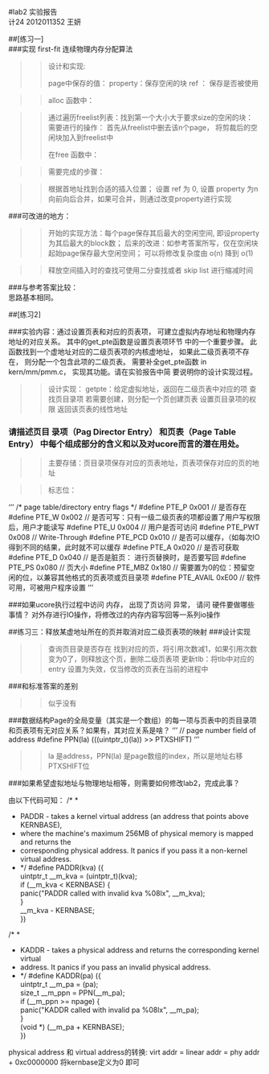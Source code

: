 
#lab2 实验报告  
计24 2012011352  王妍

##[练习一]  
###实现 first-fit 连续物理内存分配算法  

>>
>>设计和实现:
>>
> >page中保存的值：
>>property：保存空闲的块
>>ref ： 保存是否被使用

>>alloc 函数中：

>>通过遍历freelist列表：找到第一个大小大于要求size的空闲的块：
>>需要进行的操作：
>>首先从freelist中删去该n个page，
>>将剪裁后的空闲块加入到freelist中
>>
>>在free 函数中：

>>需要完成的步骤：

>>根据首地址找到合适的插入位置；
>>设置 ref 为 0, 设置 property 为n
>>向前向后合并，如果可合并，则通过改变property进行实现

>>
###可改进的地方：

>>开始的实现方法：每个page保存其后最大的空闲空间, 即设property为其后最大的block数；
后来的改进：如参考答案所写，仅在空闲块起始page保存最大空闲空间； 可以将修改复杂度由 o(n) 降到 o(1)
>>

>>释放空间插入时的查找可使用二分查找或者 skip list 进行缩减时间

###与参考答案比较：  
思路基本相同。

##[练习2]  

###实验内容：通过设置页表和对应的页表项， 可建立虚拟内存地址和物理内存地址的对应关系。 其中的get_pte函数是设置页表项环节 中的一个重要步骤。 此函数找到一个虚地址对应的二级页表项的内核虚地址， 如果此二级页表项不存在， 则分配一个包含此项的二级页表。 需要补全get_pte函数 in kern/mm/pmm.c， 实现其功能。请在实验报告中简 要说明你的设计实现过程。 

>>设计实现：
> >getpte：给定虚拟地址，返回在二级页表中对应的项
>>查找页目录项
>>若需要创建，则分配一个页创建页表
>>设置页目录项的权限
>>返回该页表的线性地址


### 请描述页目 录项（Pag Director Entry） 和页表（Page Table Entry） 中每个组成部分的含义和以及对ucore而言的潜在用处。

>> 主要存储：页目录项保存对应的页表地址，页表项保存对应的页的地址

>>标志位：

‘’’
/* page table/directory entry flags */
#define PTE_P           0x001                   // 是否存在
#define PTE_W           0x002                  // 是否可写：只有一级二级页表的项都设置了用户写权限后，用户才能读写
#define PTE_U           0x004                   // 用户是否可访问
#define PTE_PWT         0x008                // Write-Through
#define PTE_PCD         0x010                // 是否可以缓存，（如每次IO得到不同的结果，此时就不可以缓存
#define PTE_A           0x020                   // 是否可获取
#define PTE_D           0x040                   // 是否是脏页： 进行页替换时，是否要写回
#define PTE_PS          0x080                   // 页大小
#define PTE_MBZ         0x180                   // 需要置为0的位：预留空闲的位，以兼容其他格式的页表项或页目录项
#define PTE_AVAIL       0xE00                   // 软件可用，可被用户程序设置
  ‘’’                                            

###如果ucore执行过程中访问 内存， 出现了页访问 异常， 请问 硬件要做哪些事情？
对外存进行IO操作，将修改过的内存内容写回等一系列io操作


##练习三：释放某虚地址所在的页并取消对应二级页表项的映射
###设计实现


>>查询页目录是否存在
>>找到对应的页，将引用次数减1，如果引用次数变为0了，则释放这个页，删除二级页表项
>>更新tlb：将tlb中对应的entry 设置为失效，仅当修改的页表在当前的进程中


###和标准答案的差别

 > >似乎没有

###数据结构Page的全局变量（其实是一个数组）的每一项与页表中的页目录项和页表项有无对应关系？如果有，其对应关系是啥？
‘’’
// page number field of address
#define PPN(la) (((uintptr_t)(la)) >> PTXSHIFT)
‘’’
>> la 是address，PPN(la) 是page数组的index，所以是地址右移PTXSHIFT位


###如果希望虚拟地址与物理地址相等，则需要如何修改lab2，完成此事？

由以下代码可知：
/* *
 * PADDR - takes a kernel virtual address (an address that points above KERNBASE),
 * where the machine's maximum 256MB of physical memory is mapped and returns the
 * corresponding physical address.  It panics if you pass it a non-kernel virtual address.
 * */
#define PADDR(kva) ({                                                   \
            uintptr_t __m_kva = (uintptr_t)(kva);                       \
            if (__m_kva < KERNBASE) {                                   \
                panic("PADDR called with invalid kva %08lx", __m_kva);  \
            }                                                           \
            __m_kva - KERNBASE;                                         \
        })

/* *
 * KADDR - takes a physical address and returns the corresponding kernel virtual
 * address. It panics if you pass an invalid physical address.
 * */
#define KADDR(pa) ({                                                    \
            uintptr_t __m_pa = (pa);                                    \
            size_t __m_ppn = PPN(__m_pa);                               \
            if (__m_ppn >= npage) {                                     \
                panic("KADDR called with invalid pa %08lx", __m_pa);    \
            }                                                           \
            (void *) (__m_pa + KERNBASE);                               \
        })


physical address 和 virtual address的转换:
virt addr = linear addr  = phy addr + 0xc0000000
将kernbase定义为0 即可
